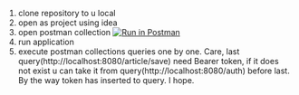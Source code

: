 1. clone repository to u local
2. open as project using idea
3. open postman collection [![Run in Postman](https://run.pstmn.io/button.svg)](https://app.getpostman.com/run-collection/8225abcc4b967fe3fd34)
4. run application
5. execute postman collections queries one by one. Care, last query(http://localhost:8080/article/save) need Bearer token, if it does not exist u can take it from query(http://localhost:8080/auth) before last. By the way token has inserted to query. I hope.
